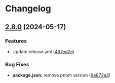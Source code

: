 # Changelog

## [2.8.0](https://github.com/rubiin/helper-fns/compare/v2.7.0...v2.8.0) (2024-05-17)


### Features

* Update release.yml ([467ed2e](https://github.com/rubiin/helper-fns/commit/467ed2ea91f9d6d02afebe50be4e7eb319a5c6d1))


### Bug Fixes

* **package.json:** remove pnpm version ([9e872a3](https://github.com/rubiin/helper-fns/commit/9e872a358dc7c1f9da3ae00be099e9c4d910c4f7))
